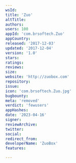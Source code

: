 ```yaml
---
wsId: 
title: 'Zuo'
altTitle: 
authors: 
users: 100
appId: 'com.brsoftech.Zuo'
appCountry: 
released: '2017-12-03'
updated: '2017-12-04'
version: '1.0'
stars: 
ratings: 
reviews: 
size: 
website: 'http://zuobox.com'
repository: 
issue: 
icon: 'com.brsoftech.Zuo.jpg'
bugbounty: 
meta: 'removed'
verdict: 'fewusers'
appHashes: 
date: '2023-04-16'
signer: 
reviewArchive: 
twitter: 
social: 
redirect_from: 
developerName: 'ZuoBox'
features: 

---
```


